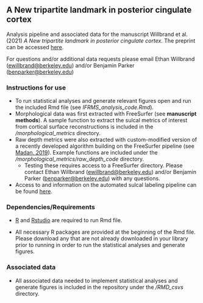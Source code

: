 ## A New tripartite landmark in posterior cingulate cortex
Analysis pipeline and associated data for the manuscript Willbrand et al. (2021) *A New tripartite landmark in posterior cingulate cortex*. 
The preprint can be accessed [here](https://www.biorxiv.org/content/10.1101/2021.10.30.466521v1).

  For questions and/or additional data requests please email Ethan Willbrand (ewillbrand@berkeley.edu) and/or Benjamin Parker (benparker@berkeley.edu)
  
### Instructions for use ### 
  - To run statistical analyses and generate relevant figures open and run the included Rmd file (see *IFRMS_analysis_code.Rmd*).
  - Morphological data was first extracted with FreeSurfer (see **manuscript methods**). A sample function to extract the sulcal metrics of interest from cortical surface reconstructions is included in the */morphological_metrics* directory.
  - Raw depth metrics were also extracted with custom-modified version of a recently developed algorithm building on the FreeSurfer pipeline (see [Madan, 2019](https://braininformatics.springeropen.com/articles/10.1186/s40708-019-0098-1)). Example functions are included under the */morphological_metrics/raw_depth_code* directory.
    - Testing these requires access to a FreeSurfer directory. Please contact Ethan Willbrand (ewillbrand@berkeley.edu) and/or Benjamin Parker (benparker@berkeley.edu) with any questions.
  - Access to and information on the automated sulcal labeling pipeline can be found [here](https://ilwoolyu.github.io/#Software).

### Dependencies/Requirements ###
  - [R](https://www.r-project.org) and [Rstudio](https://www.rstudio.com/products/rstudio/download/) are required to run Rmd file.

  - All necessary R packages are provided at the beginning of the Rmd file. Please download any that are not already downloaded in your library prior to running in order to run the statistical analyses and generate figures.

  
### Associated data ###
  - All associated data needed to implement statistical analyses and generate figures is included in the repository under the */RMD_csvs* directory.
    
  

